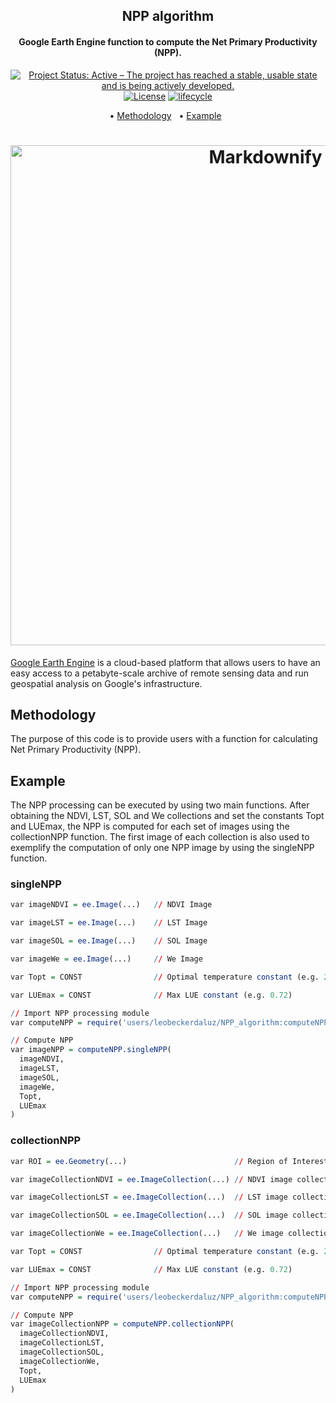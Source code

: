 <h2 align="center">
  NPP algorithm
</h2>

<h4 align="center">Google Earth Engine function to compute the Net Primary Productivity (NPP).</h4>

<p align="center">
<a href="https://www.repostatus.org/#active"><img src="https://www.repostatus.org/badges/latest/active.svg" alt="Project Status: Active – The project has reached a stable, usable
state and is being actively
developed."></a>
<a href="https://opensource.org/licenses/MIT"><img src="https://img.shields.io/badge/license-MIT-green" alt="License"></a>
<a href="https://www.tidyverse.org/lifecycle/#maturing"><img src="https://img.shields.io/badge/lifecycle-maturing-blue.svg" alt="lifecycle"></a>
<br>
</p>


<p align="center">  
  • <a href="#methodology">Methodology</a> &nbsp;
  • <a href="#example">Example</a> &nbsp;
</p>


<h1 align="center">
  <a><img src="https://user-images.githubusercontent.com/27021459/175539565-c676ede6-7036-4ee3-8bef-142cf1c0ad9b.png" alt="Markdownify" width="800"></a>
</h1>


[Google Earth Engine](https://earthengine.google.com/) is a cloud-based platform that allows users to have an easy access to a petabyte-scale archive of remote sensing data and run geospatial analysis on Google's infrastructure.



## Methodology
The purpose of this code is to provide users with a function for calculating Net Primary Productivity (NPP).



## Example

The NPP processing can be executed by using two main functions. After obtaining the NDVI, LST, SOL and We collections and set the constants Topt and LUEmax, the NPP is computed for each set of images using the collectionNPP function. The first image of each collection is also used to exemplify the computation of only one NPP image by using the singleNPP function.

### singleNPP

``` r
var imageNDVI = ee.Image(...)   // NDVI Image

var imageLST = ee.Image(...)    // LST Image

var imageSOL = ee.Image(...)    // SOL Image

var imageWe = ee.Image(...)     // We Image

var Topt = CONST                // Optimal temperature constant (e.g. 21.66)

var LUEmax = CONST              // Max LUE constant (e.g. 0.72)

// Import NPP processing module
var computeNPP = require('users/leobeckerdaluz/NPP_algorithm:computeNPP')

// Compute NPP
var imageNPP = computeNPP.singleNPP(
  imageNDVI, 
  imageLST, 
  imageSOL, 
  imageWe, 
  Topt, 
  LUEmax
)
```


### collectionNPP

``` r
var ROI = ee.Geometry(...)                        // Region of Interest

var imageCollectionNDVI = ee.ImageCollection(...) // NDVI image collection

var imageCollectionLST = ee.ImageCollection(...)  // LST image collection

var imageCollectionSOL = ee.ImageCollection(...)  // SOL image collection

var imageCollectionWe = ee.ImageCollection(...)   // We image collection

var Topt = CONST                // Optimal temperature constant (e.g. 21.66)

var LUEmax = CONST              // Max LUE constant (e.g. 0.72)

// Import NPP processing module
var computeNPP = require('users/leobeckerdaluz/NPP_algorithm:computeNPP')

// Compute NPP
var imageCollectionNPP = computeNPP.collectionNPP(
  imageCollectionNDVI, 
  imageCollectionLST, 
  imageCollectionSOL, 
  imageCollectionWe, 
  Topt, 
  LUEmax
)
```